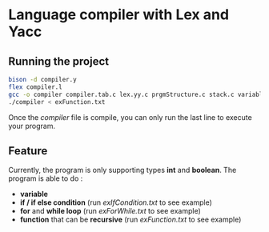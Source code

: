# Language compiler with Lex and Yacc

## Running the project

```bash
bison -d compiler.y
flex compiler.l
gcc -o compiler compiler.tab.c lex.yy.c prgmStructure.c stack.c variables.c
./compiler < exFunction.txt
```

Once the *compiler* file is compile, you can only run the last line to execute your program.

## Feature

Currently, the program is only supporting types **int** and **boolean**.
The program is able to do : 
- **variable** 
- **if / if else condition** (run *exIfCondition.txt* to see example)
- **for** and **while loop** (run *exForWhile.txt* to see example)
- **function** that can be **recursive** (run *exFunction.txt* to see example)